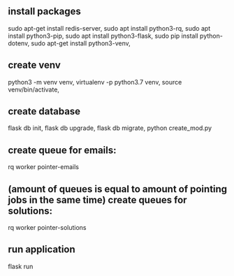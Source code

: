 install packages
--------------
sudo apt-get install redis-server,
sudo apt install python3-rq,
sudo apt install python3-pip,
sudo apt install python3-flask,
sudo pip install python-dotenv,
sudo apt-get install python3-venv,

create venv
--------------
python3 -m venv venv,
virtualenv -p python3.7 venv,
source venv/bin/activate,

create database
--------------
flask db init,
flask db upgrade,
flask db migrate,
python create_mod.py

create queue for emails:
--------------
rq worker pointer-emails

(amount of queues is equal to amount of pointing jobs  in the same time)
create queues for solutions:
--------------
rq worker pointer-solutions

run application
--------------
flask run
